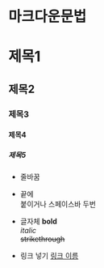 # 마크다운문법

# 제목1
## 제목2
### 제목3
#### 제목4
##### 제목5

* 줄바꿈
* 끝에 <br> 붙이거나 스페이스바 두번

* 글자체
**bold**<br>
_italic_ <br>
~~strikethrough~~

* 링크 넣기
[링크 이름](www.naver.com)
